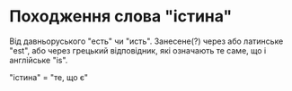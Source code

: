 # Походження слова "істина"

Від давньоруського "есть" чи "исть". Занесене(?) через або латинське "est", або через грецький відповідник, які означають те саме, що і англійське "is".

"істина" = "те, що є"
